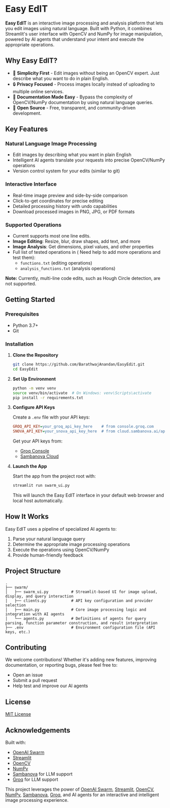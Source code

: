 # Easy EdIT

**Easy EdIT** is an interactive image processing and analysis platform that lets you edit images using natural language. Built with Python, it combines Streamlit's user interface with OpenCV and NumPy for image manipulation, powered by AI agents that understand your intent and execute the appropriate operations.

## Why Easy EdIT?

- 🎯 **Simplicity First** - Edit images without being an OpenCV expert. Just describe what you want to do in plain English.
- 🔒 **Privacy Focused** - Process images locally instead of uploading to multiple online services.
- 📖 **Documentation Made Easy** - Bypass the complexity of OpenCV/NumPy documentation by using natural language queries.
- 🌟 **Open Source** - Free, transparent, and community-driven development.

## Key Features

### Natural Language Image Processing
- Edit images by describing what you want in plain English
- Intelligent AI agents translate your requests into precise OpenCV/NumPy operations
- Version control system for your edits (similar to git)

### Interactive Interface
- Real-time image preview and side-by-side comparison
- Click-to-get coordinates for precise editing
- Detailed processing history with undo capabilities
- Download processed images in PNG, JPG, or PDF formats

### Supported Operations
- Current supports most one line edits. 
- **Image Editing**: Resize, blur, draw shapes, add text, and more
- **Image Analysis**: Get dimensions, pixel values, and other properties
- Full list of tested operations in ( Need help to add more operations and test them):
  - `functions.txt` (editing operations)
  - `analysis_functions.txt` (analysis operations)

**Note:** Currently, multi-line code edits, such as Hough Circle detection, are not supported.
## Getting Started

### Prerequisites
- Python 3.7+
- Git

### Installation

1. **Clone the Repository**

    ```bash
    git clone https://github.com/BarathwajAnandan/EasyEdit.git
    cd EasyEdit
    ```

2. **Set Up Environment**

    ```bash
    python -m venv venv
    source venv/bin/activate  # On Windows: venv\Scripts\activate
    pip install -r requirements.txt
    ```

3. **Configure API Keys**

   Create a `.env` file with your API keys:
   ```ini
   GROQ_API_KEY=your_groq_api_key_here    # from console.groq.com
   SNOVA_API_KEY=your_snova_api_key_here  # from cloud.sambanova.ai/apis
   ```

   Get your API keys from:
   - [Groq Console](https://console.groq.com/api-keys)
   - [Sambanova Cloud](https://cloud.sambanova.ai/apis)

4. **Launch the App**

    Start the app from the project root with:

    ```bash
    streamlit run swarm_ui.py
    ```

    This will launch the Easy EdIT interface in your default web browser and local host automatically.

## How It Works

Easy EdIT uses a pipeline of specialized AI agents to:
1. Parse your natural language query
2. Determine the appropriate image processing operations
3. Execute the operations using OpenCV/NumPy
4. Provide human-friendly feedback

## Project Structure

```
.
├── swarm/
│   ├── swarm_ui.py          # Streamlit-based UI for image upload, display, and query interaction
│   ├── clients.py           # API key configuration and provider selection
│   ├── main.py              # Core image processing logic and integration with AI agents
│   └── agents.py            # Definitions of agents for query parsing, function parameter construction, and result interpretation
├── .env                     # Environment configuration file (API keys, etc.)
```

## Contributing

We welcome contributions! Whether it's adding new features, improving documentation, or reporting bugs, please feel free to:
- Open an issue
- Submit a pull request
- Help test and improve our AI agents

## License

[MIT License](LICENSE)

## Acknowledgements

Built with:
- [OpenAI Swarm](https://github.com/openai/swarm)
- [Streamlit](https://streamlit.io/)
- [OpenCV](https://opencv.org/)
- [NumPy](https://numpy.org/)
- [Sambanova](https://cloud.sambanova.ai/) for LLM support
- [Groq](https://console.groq.com/) for LLM support

This project leverages the power of [OpenAI Swarm](https://github.com/openai/swarm), [Streamlit](https://streamlit.io/), [OpenCV](https://opencv.org/), [NumPy](https://numpy.org/), [Sambanova](https://cloud.sambanova.ai/), [Groq](https://console.groq.com/), and AI agents for an interactive and intelligent image processing experience. 